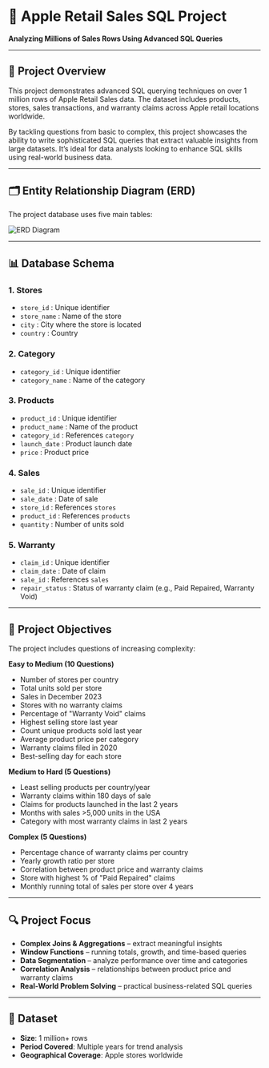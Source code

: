 #  Apple Retail Sales SQL Project
**Analyzing Millions of Sales Rows Using Advanced SQL Queries**

---

## 📖 Project Overview
This project demonstrates advanced SQL querying techniques on over 1 million rows of Apple Retail Sales data. The dataset includes products, stores, sales transactions, and warranty claims across Apple retail locations worldwide.  

By tackling questions from basic to complex, this project showcases the ability to write sophisticated SQL queries that extract valuable insights from large datasets. It’s ideal for data analysts looking to enhance SQL skills using real-world business data.

---

## 🗂 Entity Relationship Diagram (ERD)
The project database uses five main tables:

![ERD Diagram](images/erd_diagram.png)  


---

## 📊 Database Schema

### 1. Stores
- `store_id` : Unique identifier  
- `store_name` : Name of the store  
- `city` : City where the store is located  
- `country` : Country  

### 2. Category
- `category_id` : Unique identifier  
- `category_name` : Name of the category  

### 3. Products
- `product_id` : Unique identifier  
- `product_name` : Name of the product  
- `category_id` : References `category`  
- `launch_date` : Product launch date  
- `price` : Product price  

### 4. Sales
- `sale_id` : Unique identifier  
- `sale_date` : Date of sale  
- `store_id` : References `stores`  
- `product_id` : References `products`  
- `quantity` : Number of units sold  

### 5. Warranty
- `claim_id` : Unique identifier  
- `claim_date` : Date of claim  
- `sale_id` : References `sales`  
- `repair_status` : Status of warranty claim (e.g., Paid Repaired, Warranty Void)  

---

## 🎯 Project Objectives
The project includes questions of increasing complexity:  

**Easy to Medium (10 Questions)**  
- Number of stores per country  
- Total units sold per store  
- Sales in December 2023  
- Stores with no warranty claims  
- Percentage of "Warranty Void" claims  
- Highest selling store last year  
- Count unique products sold last year  
- Average product price per category  
- Warranty claims filed in 2020  
- Best-selling day for each store  

**Medium to Hard (5 Questions)**  
- Least selling products per country/year  
- Warranty claims within 180 days of sale  
- Claims for products launched in the last 2 years  
- Months with sales >5,000 units in the USA  
- Category with most warranty claims in last 2 years  

**Complex (5 Questions)**  
- Percentage chance of warranty claims per country  
- Yearly growth ratio per store  
- Correlation between product price and warranty claims  
- Store with highest % of "Paid Repaired" claims  
- Monthly running total of sales per store over 4 years  

---

## 🔍 Project Focus
- **Complex Joins & Aggregations** – extract meaningful insights  
- **Window Functions** – running totals, growth, and time-based queries  
- **Data Segmentation** – analyze performance over time and categories  
- **Correlation Analysis** – relationships between product price and warranty claims  
- **Real-World Problem Solving** – practical business-related SQL queries  

---

## 📂 Dataset
- **Size**: 1 million+ rows  
- **Period Covered**: Multiple years for trend analysis  
- **Geographical Coverage**: Apple stores worldwide  

